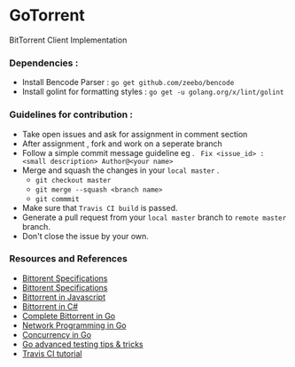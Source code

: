# GoTorrent
BitTorrent Client Implementation

### Dependencies :
- Install Bencode Parser : ```go get github.com/zeebo/bencode```
- Install golint for formatting styles : ```go get -u golang.org/x/lint/golint```

### Guidelines for contribution :
- Take open issues and ask for assignment in comment section
- After assignment , fork and work on a seperate branch
- Follow a simple commit message guideline eg . ``` Fix <issue_id> : <small description> Author@<your name>```
- Merge and squash the changes in your ```local master``` .
	- ```git checkout master```
	- ```git merge --squash <branch name>```
	- ```git commmit```
- Make sure that ```Travis CI build``` is passed.
- Generate a pull request from your ```local master``` branch to ```remote master``` branch.
- Don't close the issue by your own.

### Resources and References
- [Bittorent Specifications](http://jonas.nitro.dk/bittorrent/bittorrent-rfc.html)
- [Bittorent Specifications](http://www.bittorrent.org/beps/bep_0003.html)
- [Bittorrent in Javascript](https://allenkim67.github.io/programming/2016/05/04/how-to-make-your-own-bittorrent-client.html)
- [Bittorrent in C#](https://www.seanjoflynn.com/research/bittorrent.html)
- [Complete Bittorrent in Go](https://github.com/jackpal/Taipei-Torrent)
- [Network Programming in Go](https://ipfs.io/ipfs/QmfYeDhGH9bZzihBUDEQbCbTc5k5FZKURMUoUvfmc27BwL/index.html)
- [Concurrency in Go](https://github.com/golang/go/wiki/LearnConcurrency)
- [Go advanced testing tips & tricks](https://medium.com/@povilasve/go-advanced-tips-tricks-a872503ac859)
- [Travis CI tutorial](https://docs.travis-ci.com/user/tutorial/)
